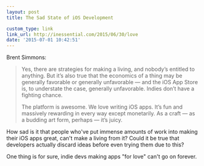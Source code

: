 ```yaml
---
layout: post
title: The Sad State of iOS Development

custom_type: link
link_url: http://inessential.com/2015/06/30/love
date: '2015-07-01 10:42:51'
---
```

Brent Simmons:

> Yes, there are strategies for making a living, and nobody’s entitled to anything. But it’s also true that the economics of a thing may be generally favorable or generally unfavorable — and the iOS App Store is, to understate the case, generally unfavorable. Indies don’t have a fighting chance.
>
> The platform is awesome. We love writing iOS apps. It’s fun and massively rewarding in every way except monetarily. As a craft — as a budding art form, perhaps — it’s juicy.

How sad is it that people who've put immense amounts of work into making their iOS apps great, can't make a living from it? Could it be true that developers actually discard ideas before even trying them due to this?

One thing is for sure, indie devs making apps "for love" can't go on forever.

